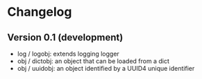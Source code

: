 # Changelog

## Version 0.1 (development)
- log / logobj: extends logging logger
- obj / dictobj: an object that can be loaded from a dict
- obj / uuidobj: an object identified by a UUID4 unique identifier


